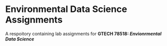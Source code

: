 # Environmental Data Science Assignments
 A respoitory containing lab assignments for __GTECH 78518: ***Envionrmental Data Science***__
